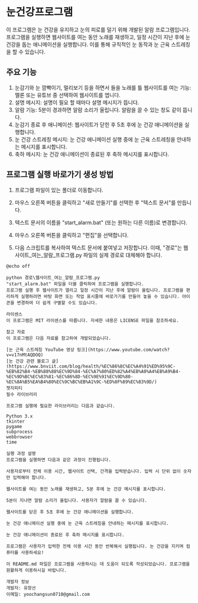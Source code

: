 # 눈건강프로그램

이 프로그램은 눈 건강을 유지하고 눈의 피로를 덜기 위해 개발된 알람 프로그램입니다. 프로그램을 실행하면 웹사이트를 여는 동안 노래를 재생하고, 일정 시간이 지난 후에 눈 건강을 돕는 애니메이션을 실행합니다. 이를 통해 규칙적인 눈 동작과 눈 근육 스트레칭을 할 수 있습니다.

## 주요 기능

1. 눈감기와 눈 깜빡이기, 멀리보기 등을 하면서 들을 노래를 틀 웹사이트를 여는 기능: 멜론 또는 유튜브 중 선택하여 웹사이트를 엽니다.
2. 설명 메시지: 설명이 필요 할 때마다 설명 메시지가 뜹니다.
4. 알람 기능: 5분이 경과하면 알람 소리가 울립니다. 알람을 끌 수 있는 창도 같이 뜹니다.
5. 눈감기 종료 후 애니메이션: 웹사이트가 닫힌 후 5초 후에 눈 건강 애니메이션을 실행합니다.
6. 눈 건강 스트레칭 메시지: 눈 건강 애니메이션 실행 중에 눈 근육 스트레칭을 안내하는 메시지를 표시합니다.
7. 축하 메시지: 눈 건강 애니메이션이 종료된 후 축하 메시지를 표시합니다.

## 프로그램 실행 바로가기 생성 방법

1. 프로그램 파일이 있는 폴더로 이동합니다.

2. 마우스 오른쪽 버튼을 클릭하고 "새로 만들기"를 선택한 후 "텍스트 문서"를 만듭니다.

3. 텍스트 문서의 이름을 "start_alarm.bat" (또는 원하는 다른 이름)로 변경합니다.

4. 마우스 오른쪽 버튼을 클릭하고 "편집"을 선택합니다.

5. 다음 스크립트를 복사하여 텍스트 문서에 붙여넣고 저장합니다. 이때, "경로"는 웹사이트_여는_알람_프로그램.py 파일의 실제 경로로 대체해야 합니다.

```batch
@echo off

python 경로\웹사이트_여는_알람_프로그램.py
"start_alarm.bat" 파일을 더블 클릭하여 프로그램을 실행합니다.
프로그램 실행 후 웹사이트가 열리고 일정 시간이 지난 후에 알람이 울립니다. 프로그램을 편리하게 실행하려면 바탕 화면 또는 작업 표시줄에 바로가기를 만들어 놓을 수 있습니다. 아이콘을 변경하여 더 쉽게 구별할 수도 있습니다.

라이센스
이 프로그램은 MIT 라이센스를 따릅니다. 자세한 내용은 LICENSE 파일을 참조하세요.

참고 자료
이 프로그램은 다음 자료를 참고하여 개발되었습니다.

[눈 근육 스트레칭 YouTube 영상 링크](https://www.youtube.com/watch?v=v17nMtAQDOQ)
[눈 건강 관련 블로그 글](https://www.bnviit.com/blog/health/%EC%86%8C%EC%A4%91%ED%95%9C-%EB%82%B4-%EB%88%88%EC%9D%84-%EC%A7%80%ED%82%A4%EB%A0%A4%EB%A9%B4-%EC%9D%BC%EC%83%81-%EC%86%8D-%EC%9E%91%EC%9D%80-%EC%8A%B5%EA%B4%80%EC%9C%BC%EB%A1%9C-%ED%8F%89%EC%83%9D/)
챗지피티
필수 라이브러리

프로그램 실행에 필요한 라이브러리는 다음과 같습니다.

Python 3.x
tkinter
pygame
subprocess
webbrowser
time

실행 과정 설명
프로그램을 실행하면 다음과 같은 과정이 진행됩니다.

사용자로부터 전체 이용 시간, 웹사이트 선택, 간격을 입력받습니다. 입력 시 단위 없이 숫자만 입력해야 합니다.

웹사이트를 여는 동안 노래를 재생하고, 5분 후에 눈 건강 메시지를 표시합니다.

5분이 지나면 알람 소리가 울립니다. 사용자가 알람을 끌 수 있습니다.

웹사이트를 닫은 후 5초 후에 눈 건강 애니메이션을 실행합니다.

눈 건강 애니메이션 실행 중에 눈 근육 스트레칭을 안내하는 메시지를 표시합니다.

눈 건강 애니메이션이 종료된 후 축하 메시지를 표시합니다.

프로그램은 사용자가 입력한 전체 이용 시간 동안 반복해서 실행됩니다. 눈 건강을 지키며 컴퓨터를 사용하세요!

이 README.md 파일은 프로그램을 사용하시는 데 도움이 되도록 작성되었습니다. 프로그램을 원활하게 이용하시길 바랍니다.

개발자 정보
개발자: 유창선
이메일: yoochangsun0710@gmail.com
